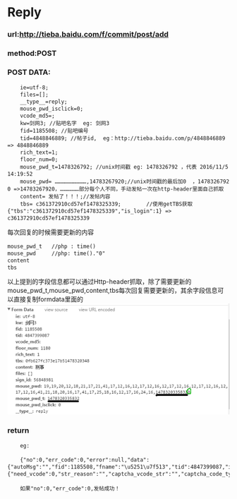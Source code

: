# Reply

### url:http://tieba.baidu.com/f/commit/post/add

### method:POST
	
### POST DATA:
```
	ie=utf-8;
	files=[];
	__type__=reply;
	mouse_pwd_isclick=0;
	vcode_md5=;
	kw=剑网3; //贴吧名字  eg: 剑网3
	fid=1185508; //贴吧编号 
	tid=4848846889; //帖子id,  eg：http://tieba.baidu.com/p/4848846889   => 4848846889
	rich_text=1;
	floor_num=0;
	mouse_pwd_t=1478326792; //unix时间戳 eg: 1478326792 ，代表 2016/11/5 14:19:52  
	mouse_pwd= …………………………,14783267920;//unix时间戳的最后加0  ，1478326792 0 =>14783267920，………………部分每个人不同，手动发帖一次在http-header里面自己抓取
	content= 发帖了！！！;//发帖内容
	tbs= c361372910cd57ef1478325339;		//使用getTBS获取 {"tbs":"c361372910cd57ef1478325339","is_login":1} => c361372910cd57ef1478325339
```

每次回复的时候需要更新的内容
```
mouse_pwd_t   //php : time()
mouse_pwd     //php: time()."0"
content
tbs
```


以上提到的字段信息都可以通过Http-header抓取，除了需要更新的mouse_pwd_t,mouse_pwd,content,tbs每次回复需要更新的，其余字段信息可以直接复制formdata里面的
![Formdata](https://github.com/ShanaMaid/baidu-tieba-api/raw/master/content/reply.png)



### return
		
		eg:
		
		{"no":0,"err_code":0,"error":null,"data":{"autoMsg":"","fid":1185508,"fname":"\u5251\u7f513","tid":4847399087,"is_login":1,"content":"\u6211\u5c31\u662f\u4e00\u4e2a\u673a\u5668\u4eba\u800c\u5df2","access_state":null,"vcode":{"need_vcode":0,"str_reason":"","captcha_vcode_str":"","captcha_code_type":0,"userstatevcode":0},"mute_text":null}}
		
		如果"no":0,"err_code":0,发帖成功！
	

